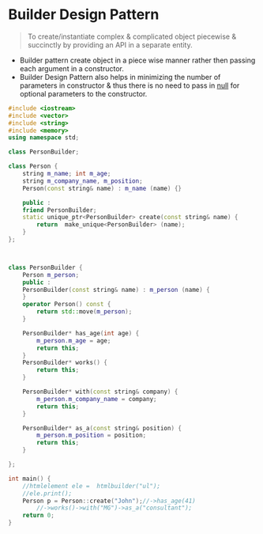 # Builder Design Pattern

> To create/instantiate complex & complicated object piecewise & succinctly by providing an API in a separate entity.

* Builder pattern create object in a piece wise manner rather then passing each argument in a constructor.
* Builder Design Pattern also helps in minimizing the number of parameters in constructor & thus there is no need to pass in [null](http://www.vishalchovatiya.com/what-exactly-nullptr-is-in-cpp/?ref=hackernoon.com) for optional parameters to the constructor.

```cpp
#include <iostream> 
#include <vector>
#include <string> 
#include <memory>
using namespace std;

class PersonBuilder;

class Person {
    string m_name; int m_age;
    string m_company_name, m_position;
    Person(const string& name) : m_name (name) {}

    public : 
    friend PersonBuilder;
    static unique_ptr<PersonBuilder> create(const string& name) {
        return  make_unique<PersonBuilder> (name);
    }
};



class PersonBuilder {
    Person m_person;
    public :
    PersonBuilder(const string& name) : m_person (name) {
    }
    operator Person() const {
        return std::move(m_person);
    }

    PersonBuilder* has_age(int age) {
        m_person.m_age = age;
        return this;
    }
    PersonBuilder* works() {
        return this;
    }

    PersonBuilder* with(const string& company) {
        m_person.m_company_name = company;
        return this;
    }

    PersonBuilder* as_a(const string& position) {
        m_person.m_position = position;
        return this;
    }

};

int main() {
    //htmlelement ele =  htmlbuilder("ul");
    //ele.print();
    Person p = Person::create("John");//->has_age(41)
        //->works()->with("MG")->as_a("consultant");
    return 0;
}

```
